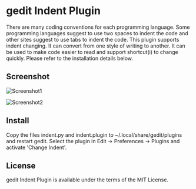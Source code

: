 # gedit Indent Plugin

There are many coding conventions for each programming language. Some programming languages suggest to use two spaces to indent the code and other sites suggest to use tabs to indent the code. This plugin supports indent changing. It can convert from one style of writing to another. It can be used to make code easier to read and support shortcut(<control><alt>i) to change quickly. Please refer to the installation details below.

## Screenshot

![Screenshot1](https://raw.github.com/jongha/gedit-indent/master/demo/screenshot1.png)

![Screenshot2](https://raw.github.com/jongha/gedit-indent/master/demo/screenshot2.png)

## Install

Copy the files indent.py and indent.plugin to ~/.local/share/gedit/plugins and restart gedit. Select the plugin in Edit -> Preferences -> Plugins and activate 'Change Indent'.

## License

gedit Indent Plugin is available under the terms of the MIT License.
